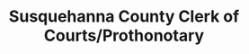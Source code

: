 ---
layout: repo
title: "Susquehanna County Clerk of Courts/Prothonotary"
id: 14181
permalink: repos/14181/
---